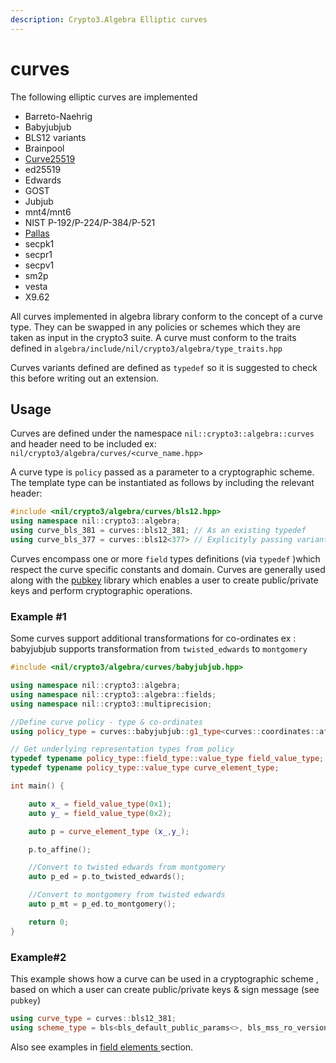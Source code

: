 ```yaml
---
description: Crypto3.Algebra Elliptic curves
---
```


# curves

The following elliptic curves are implemented&#x20;

* Barreto-Naehrig
* Babyjubjub
* BLS12 variants
* Brainpool
* [Curve25519](https://datatracker.ietf.org/doc/html/rfc7748#section-4.1)
* ed25519
* Edwards
* GOST
* Jubjub
* mnt4/mnt6
* NIST P-192/P-224/P-384/P-521
* [Pallas](https://zips.z.cash/protocol/protocol.pdf#pallasandvesta)
* secpk1
* secpr1
* secpv1
* sm2p
* vesta
* X9.62

All curves implemented in algebra library conform to the concept of a curve type. They can be swapped in any policies or schemes which they are taken as input in the crypto3 suite. A curve must conform to the traits defined in `algebra/include/nil/crypto3/algebra/type_traits.hpp`

Curves variants defined are defined as `typedef` so it is suggested to check this before writing out an extension.

## Usage

Curves are defined under the namespace `nil::crypto3::algebra::curves` and header need to be included ex: `nil/crypto3/algebra/curves/<curve_name.hpp>`



A curve type is `policy` passed as a parameter to a cryptographic scheme. The template type can be instantiated as follows by including the relevant header:

```cpp
#include <nil/crypto3/algebra/curves/bls12.hpp>
using namespace nil::crypto3::algebra;
using curve_bls_381 = curves::bls12_381; // As an existing typedef 
using curve_bls_377 = curves::bls12<377> // Explicityly passing variant
```

Curves encompass one or more `field` types definitions (via `typedef` )which respect the curve specific constants and domain. Curves are generally used along with the [pubkey](https://github.com/NilFoundation/crypto3-pubkey) library which enables a user to create public/private keys and perform cryptographic operations.

### Example #1&#x20;

Some curves support additional transformations for co-ordinates ex : babyjubjub supports transformation from `twisted_edwards` to `montgomery`

```cpp
#include <nil/crypto3/algebra/curves/babyjubjub.hpp>

using namespace nil::crypto3::algebra;
using namespace nil::crypto3::algebra::fields;
using namespace nil::crypto3::multiprecision;

//Define curve policy - type & co-ordinates
using policy_type = curves::babyjubjub::g1_type<curves::coordinates::affine, curves::forms::montgomery>;

// Get underlying representation types from policy
typedef typename policy_type::field_type::value_type field_value_type;
typedef typename policy_type::value_type curve_element_type;

int main() {

    auto x_ = field_value_type(0x1);
    auto y_ = field_value_type(0x2);

    auto p = curve_element_type (x_,y_);

    p.to_affine();

    //Convert to twisted edwards from montgomery
    auto p_ed = p.to_twisted_edwards();

    //Convert to montgomery from twisted edwards
    auto p_mt = p_ed.to_montgomery();

    return 0;
}
```

### Example#2

This example shows how a curve can be used in a cryptographic scheme , based on which a user can create public/private keys & sign message (see `pubkey`)

```cpp
using curve_type = curves::bls12_381;
using scheme_type = bls<bls_default_public_params<>, bls_mss_ro_version, bls_basic_scheme, curve_type>;
```



Also see examples in [field elements ](field.md)section.
